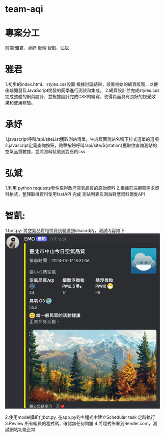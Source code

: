 # team-aqi

# 專案分工
前端:雅君、承妤
後端:智凱、弘斌

# 雅君
1.初步的index.html、styles.css設置
根據討論結果，設置初始的網頁版面，以便後端開發及JavaScript開發的同學進行測試和集成。
2.網頁設計並完成styles.css
完成整體的網頁設計，並根據設計完成CSS的編寫，使得頁面具有良好的視覺效果和使用體驗。

# 承妤
1.javascript呼叫/api/siteList獲取測站清單，生成頁面測站名稱下拉式選單的選項
2.javascript定義查詢按鈕，點擊按鈕呼叫/api/site/${station}獲取欲查詢測站的空氣品質數據，並將資料賦值到對應的css

# 弘斌
1.利用 python requests套件取得政府空氣品質的原始資料
2.根據前端網頁需求資料格式，整理取得資料使用fastAPI 完成 測站列表及測站對應資料兩隻API

# 智凱:
1.bot.py:
將空氣品質相關資訊發送到discord內，測試內容如下:
![alt text](image.png)

2.使用model模組化bot.py, 在app.py的主程式中建立Scheduler task 定時執行
3.Review 所有組員的程式碼，確認無任何問題
4.將程式佈署到Render.com，測試網站功能正常